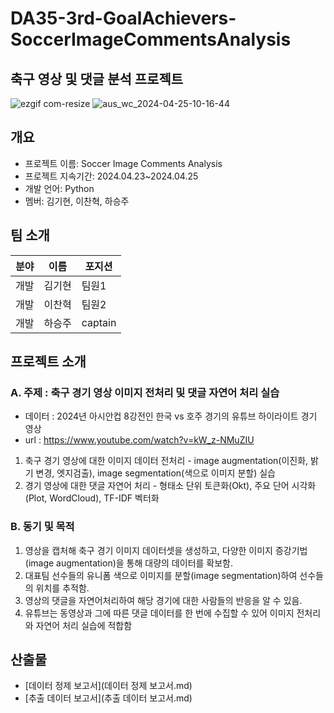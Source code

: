 # DA35-3rd-GoalAchievers-SoccerImageCommentsAnalysis
  
## 축구 영상 및 댓글 분석 프로젝트

![ezgif com-resize](https://github.com/Playdata-G-DA35/DA35-3rd-GoalAchievers-SoccerImageCommentsAnalysis/assets/156928146/694c03d2-3a34-4a60-b61e-007d448a7ee0)
![aus_wc_2024-04-25-10-16-44](https://github.com/Playdata-G-DA35/DA35-3rd-GoalAchievers-SoccerImageCommentsAnalysis/assets/156928146/c88c9e30-6255-4ea2-bf86-c511f502d831)


## 개요
- 프로젝트 이름: Soccer Image Comments Analysis
- 프로젝트 지속기간: 2024.04.23~2024.04.25
- 개발 언어: Python
- 멤버: 김기현, 이찬혁, 하승주

## 팀 소개
| 분야 | 이름 | 포지션 |
| --- | --- | --- |
| 개발 | 김기현  | 팀원1 |
| 개발 | 이찬혁 | 팀원2 |
| 개발 | 하승주 | captain |

## 프로젝트 소개
  ### A. 주제 :  **축구 경기 영상 이미지 전처리 및 댓글 자연어 처리 실습**
  - 데이터 : 2024년 아시안컵 8강전인 한국 vs 호주 경기의 유튜브 하이라이트 경기 영상
  - url : https://www.youtube.com/watch?v=kW_z-NMuZIU
    
  1. 축구 경기 영상에 대한 이미지 데이터 전처리
    -  image augmentation(이진화, 밝기 변경, 엣지검출), image segmentation(색으로 이미지 분할) 실습
  2.  경기 영상에 대한 댓글 자연어 처리
    -  형태소 단위 토큰화(Okt), 주요 단어 시각화(Plot, WordCloud), TF-IDF 벡터화 

  ### B. 동기 및 목적
   
   1. 영상을 캡처해 축구 경기 이미지 데이터셋을 생성하고, 다양한 이미지 증강기법(image augmentation)을 통해 대량의 데이터를 확보함.
   2. 대표팀 선수들의 유니폼 색으로 이미지를 분할(image segmentation)하여 선수들의 위치를 추적함.
   3. 영상의 댓글을 자연어처리하여 해당 경기에 대한 사람들의 반응을 알 수 있음.
   4. 유튜브는 동영상과 그에 따른 댓글 데이터를 한 번에 수집할 수 있어 이미지 전처리와 자연어 처리 실습에 적합함

## 산출물
- [데이터 정제 보고서](데이터 정제 보고서.md)
- [추출 데이터 보고서](추출 데이터 보고서.md)


